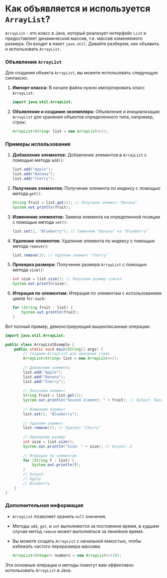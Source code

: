 # Как объявляется и используется `ArrayList`?

`ArrayList` - это класс в Java, который реализует интерфейс `List` и предоставляет динамический массив, т.е. массив изменяемого размера. Он входит в пакет `java.util`. Давайте разберем, как объявить и использовать `ArrayList`.

### Объявление `ArrayList`

Для создания объекта `ArrayList`, вы можете использовать следующую синтаксис.

1. **Импорт класса:**
   В начале файла нужно импортировать класс `ArrayList`:
   
   ```java
   import java.util.ArrayList;
   ```

2. **Объявление и создание экземпляра:**
   Объявление и инициализация `ArrayList` для хранения объектов определенного типа, например, строк:

   ```java
   ArrayList<String> list = new ArrayList<>();
   ```

### Примеры использования

1. **Добавление элементов:**
   Добавление элементов в `ArrayList` с помощью метода `add()`:

   ```java
   list.add("Apple");
   list.add("Banana");
   list.add("Cherry");
   ```

2. **Получение элементов:**
   Получение элемента по индексу с помощью метода `get()`:

   ```java
   String fruit = list.get(1); // Получаем элемент "Banana"
   System.out.println(fruit);
   ```

3. **Изменение элементов:**
   Замена элемента на определенной позиции с помощью метода `set()`:

   ```java
   list.set(1, "Blueberry"); // Заменяем "Banana" на "Blueberry"
   ```

4. **Удаление элементов:**
   Удаление элемента по индексу с помощью метода `remove()`:

   ```java
   list.remove(2); // Удаляем элемент "Cherry"
   ```

5. **Проверка размера:**
   Получение размера `ArrayList` с помощью метода `size()`:

   ```java
   int size = list.size(); // Получаем размер списка
   System.out.println(size);
   ```

6. **Итерация по элементам:**
   Итерация по элементам с использованием цикла `for-each`:

   ```java
   for (String fruit : list) {
       System.out.println(fruit);
   }
   ```

Вот полный пример, демонстрирующий вышеописанные операции:

```java
import java.util.ArrayList;

public class ArrayListExample {
    public static void main(String[] args) {
        // Создаем ArrayList для хранения строк
        ArrayList<String> list = new ArrayList<>();
        
        // Добавляем элементы
        list.add("Apple");
        list.add("Banana");
        list.add("Cherry");
        
        // Получаем элемент
        String fruit = list.get(1);
        System.out.println("Second element: " + fruit); // Output: Banana
        
        // Изменяем элемент
        list.set(1, "Blueberry");
        
        // Удаляем элемент
        list.remove(2); // Удаляет "Cherry"
        
        // Проверяем размер
        int size = list.size();
        System.out.println("Size: " + size); // Output: 2
        
        // Итерация по элементам
        for (String f : list) {
            System.out.println(f);
        }
        // Output:
        // Apple
        // Blueberry
    }
}
```

### Дополнительная информация

- `ArrayList` позволяет хранить `null` значения.
- Методы `add`, `get`, и `set` выполняются за постоянное время, в худшем случае метод `remove` может выполняться за линейное время.
- Вы можете создать `ArrayList` с начальной емкостью, чтобы избежать частого переразмера массива:

  ```java
  ArrayList<Integer> numbers = new ArrayList<>(20);
  ```

Эти основные операции и методы помогут вам эффективно использовать `ArrayList` в Java.